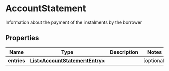 

# AccountStatement

Information about the payment of the instalments by the borrower

## Properties

| Name | Type | Description | Notes |
|------------ | ------------- | ------------- | -------------|
|**entries** | [**List&lt;AccountStatementEntry&gt;**](AccountStatementEntry.md) |  |  [optional] |



